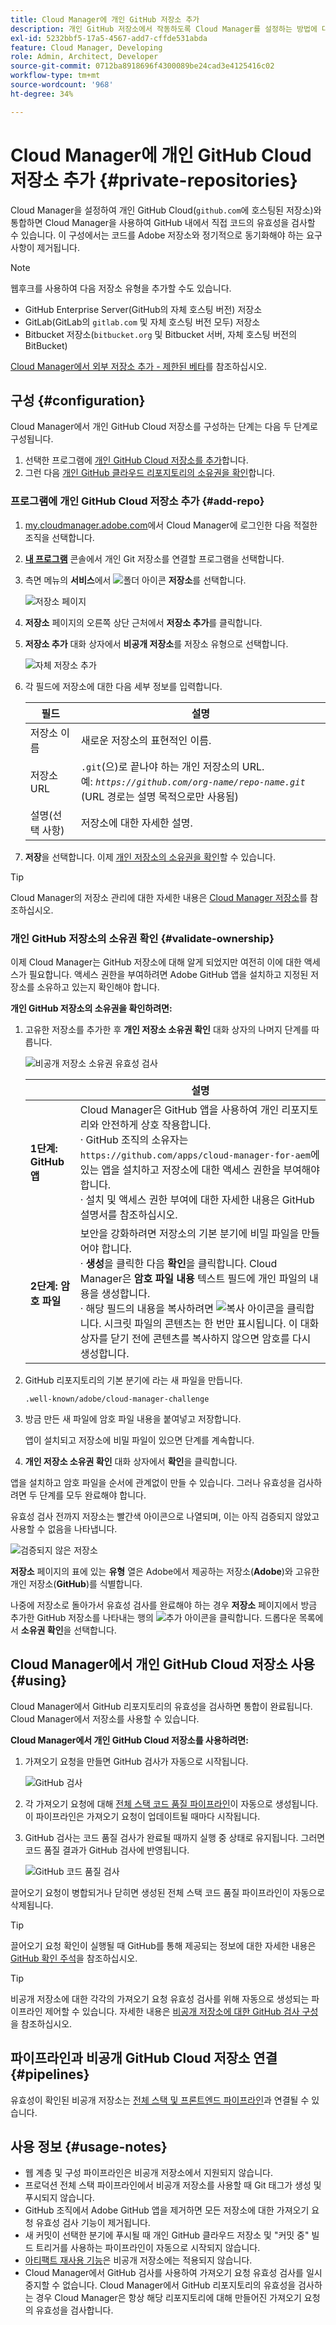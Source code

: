 ```yaml
---
title: Cloud Manager에 개인 GitHub 저장소 추가
description: 개인 GitHub 저장소에서 작동하도록 Cloud Manager를 설정하는 방법에 대해 알아봅니다.
exl-id: 5232bbf5-17a5-4567-add7-cffde531abda
feature: Cloud Manager, Developing
role: Admin, Architect, Developer
source-git-commit: 0712ba8918696f4300089be24cad3e4125416c02
workflow-type: tm+mt
source-wordcount: '968'
ht-degree: 34%

---
```


# Cloud Manager에 개인 GitHub Cloud 저장소 추가 {#private-repositories}

Cloud Manager을 설정하여 개인 GitHub Cloud(`github.com`에 호스팅된 저장소)와 통합하면 Cloud Manager을 사용하여 GitHub 내에서 직접 코드의 유효성을 검사할 수 있습니다. 이 구성에서는 코드를 Adobe 저장소와 정기적으로 동기화해야 하는 요구 사항이 제거됩니다.

>[!NOTE]
>
>웹후크를 사용하여 다음 저장소 유형을 추가할 수도 있습니다.
>
>* GitHub Enterprise Server(GitHub의 자체 호스팅 버전) 저장소
>* GitLab(GitLab의 `gitlab.com` 및 자체 호스팅 버전 모두) 저장소
>* Bitbucket 저장소(`bitbucket.org` 및 Bitbucket 서버, 자체 호스팅 버전의 BitBucket)
>
>[Cloud Manager에서 외부 저장소 추가 - 제한된 베타](/help/implementing/cloud-manager/managing-code/external-repositories.md)를 참조하십시오.

<!-- CONSIDER ADDING MORE DETAIL... THE WHY. Some key points about this capability include the following:

* **Direct Integration**: With this setup, you can directly link your private GitHub repositories to Cloud Manager, allowing for seamless code validation, deployment, and CI/CD (Continuous Integration/Continuous Deployment) pipelines without needing to maintain a separate sync process with Adobe's default Git repository.

* **Customization and Autonomy**: Companies often prefer managing their own source code repositories for security, control, and integration purposes. "Build your own GitHub" allows organizations to maintain their internal development processes while leveraging the full functionality of Cloud Manager for building, testing, and deploying AEM (Adobe Experience Manager) applications.

* **Simplified Workflow**: It reduces the overhead of synchronizing code between multiple repositories by allowing Cloud Manager to access the organization's private repository directly, making the development cycle faster and more efficient.

* **CI/CD Pipelines**: Teams can still benefit from Adobe Cloud Manager's automated build, test, and deployment processes, as the integration allows the CI/CD pipelines to pull code from the organization's own GitHub repository.

In essence, a "Build your own GitHub" in Adobe Cloud Manager empowers teams to manage their own GitHub repositories while still using the robust deployment and validation capabilities of Cloud Manager.

>[!NOTE]
>
>This feature is exclusive to public GitHub. Support for self-hosted GitHub is not available. -->

## 구성 {#configuration}

Cloud Manager에서 개인 GitHub Cloud 저장소를 구성하는 단계는 다음 두 단계로 구성됩니다.

1. 선택한 프로그램에 [개인 GitHub Cloud 저장소를 추가](#add-repo)합니다.
1. 그런 다음 [개인 GitHub 클라우드 리포지토리의 소유권을 확인](#validate-ownership)합니다.



### 프로그램에 개인 GitHub Cloud 저장소 추가 {#add-repo}

1. [my.cloudmanager.adobe.com](https://my.cloudmanager.adobe.com/)에서 Cloud Manager에 로그인한 다음 적절한 조직을 선택합니다.

1. **[내 프로그램](/help/implementing/cloud-manager/navigation.md#my-programs)** 콘솔에서 개인 Git 저장소를 연결할 프로그램을 선택합니다.

1. 측면 메뉴의 **서비스**&#x200B;에서 ![폴더 아이콘](https://spectrum.adobe.com/static/icons/workflow_18/Smock_Folder_18_N.svg) **저장소**&#x200B;를 선택합니다.

   ![저장소 페이지](/help/implementing/cloud-manager/managing-code/assets/repositories-tab.png)

1. **저장소** 페이지의 오른쪽 상단 근처에서 **저장소 추가**&#x200B;를 클릭합니다.

1. **저장소 추가** 대화 상자에서 **비공개 저장소**&#x200B;를 저장소 유형으로 선택합니다.

   ![자체 저장소 추가](/help/implementing/cloud-manager/assets/repos/add-own-github.png)

1. 각 필드에 저장소에 대한 다음 세부 정보를 입력합니다.

   | 필드 | 설명 |
   | --- | --- |
   | 저장소 이름 | 새로운 저장소의 표현적인 이름. |
   | 저장소 URL | `.git`(으)로 끝나야 하는 개인 저장소의 URL.<br>예: *`https://github.com/org-name/repo-name.git`* (URL 경로는 설명 목적으로만 사용됨) |
   | 설명(선택 사항) | 저장소에 대한 자세한 설명. |

1. **저장**을 선택합니다.
이제 [개인 저장소의 소유권을 확인](#validate-ownership)할 수 있습니다.

>[!TIP]
>
>Cloud Manager의 저장소 관리에 대한 자세한 내용은 [Cloud Manager 저장소](/help/implementing/cloud-manager/managing-code/managing-repositories.md)를 참조하십시오.


### 개인 GitHub 저장소의 소유권 확인 {#validate-ownership}

이제 Cloud Manager는 GitHub 저장소에 대해 알게 되었지만 여전히 이에 대한 액세스가 필요합니다. 액세스 권한을 부여하려면 Adobe GitHub 앱을 설치하고 지정된 저장소를 소유하고 있는지 확인해야 합니다.

**개인 GitHub 저장소의 소유권을 확인하려면:**

1. 고유한 저장소를 추가한 후 **개인 저장소 소유권 확인** 대화 상자의 나머지 단계를 따릅니다.

   ![비공개 저장소 소유권 유효성 검사](/help/implementing/cloud-manager/assets/repos/private-repo-validate.png)

   |  | 설명 |
   | --- | --- |
   | **1단계: GitHub 앱** | Cloud Manager은 GitHub 앱을 사용하여 개인 리포지토리와 안전하게 상호 작용합니다.<br>· GitHub 조직의 소유자는 `https://github.com/apps/cloud-manager-for-aem`에 있는 앱을 설치하고 저장소에 대한 액세스 권한을 부여해야 합니다.<br>· 설치 및 액세스 권한 부여에 대한 자세한 내용은 GitHub 설명서를 참조하십시오. |
   | **2단계: 암호 파일** | 보안을 강화하려면 저장소의 기본 분기에 비밀 파일을 만들어야 합니다.<br>· **생성**&#x200B;을 클릭한 다음 **확인**&#x200B;을 클릭합니다. Cloud Manager은 **암호 파일 내용** 텍스트 필드에 개인 파일의 내용을 생성합니다.<br>· 해당 필드의 내용을 복사하려면 ![복사 아이콘](https://spectrum.adobe.com/static/icons/workflow_18/Smock_Copy_18_N.svg)을 클릭합니다. 시크릿 파일의 콘텐츠는 한 번만 표시됩니다. 이 대화 상자를 닫기 전에 콘텐츠를 복사하지 않으면 암호를 다시 생성합니다. |

1. GitHub 리포지토리의 기본 분기에 라는 새 파일을 만듭니다.

   `.well-known/adobe/cloud-manager-challenge`

1. 방금 만든 새 파일에 암호 파일 내용을 붙여넣고 저장합니다.

   앱이 설치되고 저장소에 비밀 파일이 있으면 단계를 계속합니다.

1. **개인 저장소 소유권 확인** 대화 상자에서 **확인**&#x200B;을 클릭합니다.

앱을 설치하고 암호 파일을 순서에 관계없이 만들 수 있습니다. 그러나 유효성을 검사하려면 두 단계를 모두 완료해야 합니다.

유효성 검사 전까지 저장소는 빨간색 아이콘으로 나열되며, 이는 아직 검증되지 않았고 사용할 수 없음을 나타냅니다.

![검증되지 않은 저장소](/help/implementing/cloud-manager/assets/repos/unvalidated-repo.png)

**저장소** 페이지의 표에 있는 **유형** 열은 Adobe에서 제공하는 저장소(**Adobe**)와 고유한 개인 저장소(**GitHub**)를 식별합니다.

나중에 저장소로 돌아가서 유효성 검사를 완료해야 하는 경우 **저장소** 페이지에서 방금 추가한 GitHub 저장소를 나타내는 행의 ![추가 아이콘](https://spectrum.adobe.com/static/icons/workflow_18/Smock_More_18_N.svg)을 클릭합니다. 드롭다운 목록에서 **소유권 확인**&#x200B;을 선택합니다.



## Cloud Manager에서 개인 GitHub Cloud 저장소 사용 {#using}

Cloud Manager에서 GitHub 리포지토리의 유효성을 검사하면 통합이 완료됩니다. Cloud Manager에서 저장소를 사용할 수 있습니다.

**Cloud Manager에서 개인 GitHub Cloud 저장소를 사용하려면:**

1. 가져오기 요청을 만들면 GitHub 검사가 자동으로 시작됩니다.

   ![GitHub 검사](/help/implementing/cloud-manager/assets/repos/github-checks.png)

1. 각 가져오기 요청에 대해 [전체 스택 코드 품질 파이프라인](/help/implementing/cloud-manager/configuring-pipelines/introduction-ci-cd-pipelines.md)이 자동으로 생성됩니다. 이 파이프라인은 가져오기 요청이 업데이트될 때마다 시작됩니다.

1. GitHub 검사는 코드 품질 검사가 완료될 때까지 실행 중 상태로 유지됩니다. 그러면 코드 품질 결과가 GitHub 검사에 반영됩니다.

   ![GitHub 코드 품질 검사](/help/implementing/cloud-manager/assets/repos/github-code-quality.png)

끌어오기 요청이 병합되거나 닫히면 생성된 전체 스택 코드 품질 파이프라인이 자동으로 삭제됩니다.

>[!TIP]
>
>끌어오기 요청 확인이 실행될 때 GitHub를 통해 제공되는 정보에 대한 자세한 내용은 [GitHub 확인 주석](github-annotations.md)을 참조하십시오.

>[!TIP]
>
>비공개 저장소에 대한 각각의 가져오기 요청 유효성 검사를 위해 자동으로 생성되는 파이프라인 제어할 수 있습니다. 자세한 내용은 [비공개 저장소에 대한 GitHub 검사 구성](github-check-config.md)을 참조하십시오.



## 파이프라인과 비공개 GitHub Cloud 저장소 연결 {#pipelines}

유효성이 확인된 비공개 저장소는 [전체 스택 및 프론트엔드 파이프라인](/help/implementing/cloud-manager/configuring-pipelines/introduction-ci-cd-pipelines.md)과 연결될 수 있습니다.



## 사용 정보 {#usage-notes}

* 웹 계층 및 구성 파이프라인은 비공개 저장소에서 지원되지 않습니다.
* 프로덕션 전체 스택 파이프라인에서 비공개 저장소를 사용할 때 Git 태그가 생성 및 푸시되지 않습니다.
* GitHub 조직에서 Adobe GitHub 앱을 제거하면 모든 저장소에 대한 가져오기 요청 유효성 검사 기능이 제거됩니다.
* 새 커밋이 선택한 분기에 푸시될 때 개인 GitHub 클라우드 저장소 및 &quot;커밋 중&quot; 빌드 트리거를 사용하는 파이프라인이 자동으로 시작되지 않습니다.
* [아티팩트 재사용 기능](/help/implementing/cloud-manager/getting-access-to-aem-in-cloud/setting-up-project.md#build-artifact-reuse)은 비공개 저장소에는 적용되지 않습니다.
* Cloud Manager에서 GitHub 검사를 사용하여 가져오기 요청 유효성 검사를 일시 중지할 수 없습니다.
Cloud Manager에서 GitHub 리포지토리의 유효성을 검사하는 경우 Cloud Manager은 항상 해당 리포지토리에 대해 만들어진 가져오기 요청의 유효성을 검사합니다.
